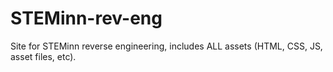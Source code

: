 # STEMinn-rev-eng
Site for STEMinn reverse engineering, includes ALL assets (HTML, CSS, JS, asset files, etc).
